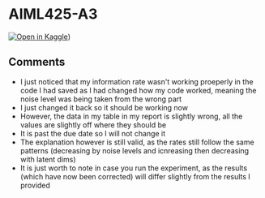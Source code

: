 # AIML425-A3

[![Open in Kaggle](https://img.shields.io/badge/Open%20in-Kaggle-blue)](https://www.kaggle.com/code/curtismellsop/notebooka4c1a5197a))

## Comments
- I just noticed that my information rate wasn't working proeperly in the code I had saved as I had changed how my code worked, meaning the noise level was being taken from the wrong part
- I just changed it back so it should be working now
- However, the data in my table in my report is slightly wrong, all the values are slightly off where they should be
- It is past the due date so I will not change it
- The explanation however is still valid, as the rates still follow the same patterns (decreasing by noise levels and icnreasing then decreasing with latent dims)
- It is just worth to note in case you run the experiment, as the results (which have now been corrected) will differ slightly from the results I provided

